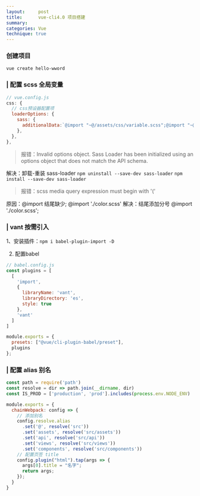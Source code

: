 ```yaml
---
layout:     post
title:      vue-cli4.0 项目搭建
summary:
categories: Vue
technique: true
---
```


### 创建项目

`vue create hello-wword`


### | 配置 scss 全局变量

```javascript
// vue.config.js
css: {
  // css预设器配置项
  loaderOptions: {
    sass: {
      additionalData:`@import "~@/assets/css/variable.scss";@import "~@/assets/css/custom.scss";`
    },
  },
},
```

> 报错：Invalid options object. Sass Loader has been initialized using an options object that does not match the API schema.

解决：卸载-重装 sass-loader
`npm uninstall --save-dev sass-loader`
`npm install --save-dev sass-loader`

> 报错：scss media query expression must begin with '('

原因：@import 结尾缺少; @import './color.scss' 解决：结尾添加分号 @import './color.scss';

### | vant 按需引入

1、安装插件：`npm i babel-plugin-import -D`

2. 配置babel

```javascript
// babel.config.js
const plugins = [
  [
    'import',
    {
      libraryName: 'vant',
      libraryDirectory: 'es',
      style: true
    },
    'vant'
  ]
]

module.exports = {
  presets: ["@vue/cli-plugin-babel/preset"],
  plugins
};
```

### | 配置 alias 别名

```javascript
const path = require('path')
const resolve = dir => path.join(__dirname, dir)
const IS_PROD = ['production', 'prod'].includes(process.env.NODE_ENV)

module.exports = {
  chainWebpack: config => {
    // 添加别名
    config.resolve.alias
      .set('@', resolve('src'))
      .set('assets', resolve('src/assets'))
      .set('api', resolve('src/api'))
      .set('views', resolve('src/views'))
      .set('components', resolve('src/components'))
    // 配置页签 title
    config.plugin("html").tap(args => {
      args[0].title = "名字";
      return args;
    });
  }
}
```

